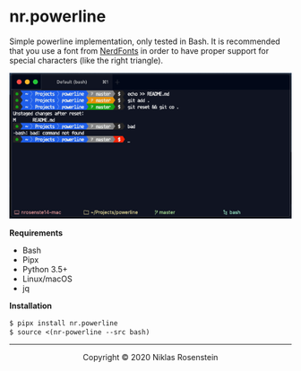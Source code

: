 # nr.powerline

Simple powerline implementation, only tested in Bash. It is recommended that
you use a font from [NerdFonts](https://nerdfonts.com/#downloads) in order to
have proper support for special characters (like the right triangle).

![](screenshot.png)

__Requirements__

- Bash
- Pipx
- Python 3.5+
- Linux/macOS
- jq

__Installation__

    $ pipx install nr.powerline
    $ source <(nr-powerline --src bash)

---

<p align="center">Copyright &copy; 2020 Niklas Rosenstein</p>
